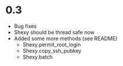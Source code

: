 # 0.3

* Bug fixes
* Shexy should be thread safe now
* Added some more methods (see README)
  - Shexy.permit_root_login
  - Shexy.copy_ssh_pubkey
  - Shexy.batch

